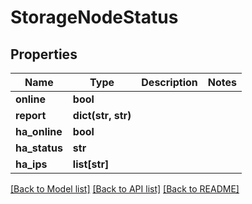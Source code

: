 # StorageNodeStatus

## Properties

Name | Type | Description | Notes
------------ | ------------- | ------------- | -------------
**online** | **bool** |  | 
**report** | **dict(str, str)** |  | 
**ha_online** | **bool** |  | 
**ha_status** | **str** |  | 
**ha_ips** | **list[str]** |  | 

[[Back to Model list]](../#documentation-for-models) [[Back to API list]](../#documentation-for-api-endpoints) [[Back to README]](../)


